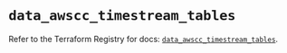 # `data_awscc_timestream_tables`

Refer to the Terraform Registry for docs: [`data_awscc_timestream_tables`](https://registry.terraform.io/providers/hashicorp/awscc/0.70.0/docs/data-sources/timestream_tables).
